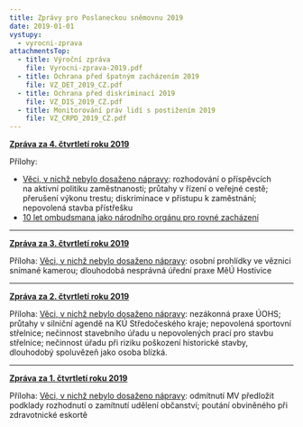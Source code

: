 ```yaml
---
title: Zprávy pro Poslaneckou sněmovnu 2019
date: 2019-01-01
vystupy:
  - vyrocni-zprava
attachmentsTop:
  - title: Výroční zpráva
    file: Vyrocni-zprava-2019.pdf
  - title: Ochrana před špatným zacházením 2019
    file: VZ_DET_2019_CZ.pdf
  - title: Ochrana před diskriminací 2019
    file: VZ_DIS_2019_CZ.pdf
  - title: Monitorování práv lidí s postižením 2019
    file: VZ_CRPD_2019_CZ.pdf
---
```


**[Zpráva za 4. čtvrtletí roku 2019](2019-IV-Q.pdf)**

Přílohy:

- [Věci, v nichž nebylo dosaženo nápravy](2019-IV-Q-sankce.pdf): rozhodování o příspěvcích na aktivní politiku zaměstnanosti; průtahy v řízení o veřejné cestě; přerušení výkonu trestu; diskriminace v přístupu k zaměstnání; nepovolená stavba přístřešku
- [10 let ombudsmana jako národního orgánu pro rovné zacházení](2019-IV-Q-Equality-Body.pdf)

---

**[Zpráva za 3. čtvrtletí roku 2019](2019-III-Q.pdf)**

Příloha: [Věci, v nichž nebylo dosaženo nápravy](2019-III-Q-sankce.pdf): osobní prohlídky ve věznici snímané kamerou; dlouhodobá nesprávná úřední praxe MěÚ Hostivice

---

**[Zpráva za 2. čtvrtletí roku 2019](2019-II-Q.pdf)**

Příloha: [Věci, v nichž nebylo dosaženo nápravy](2019-II-Q-sankce.pdf): nezákonná praxe ÚOHS; průtahy v silniční agendě na KÚ Středočeského kraje; nepovolená sportovní střelnice; nečinnost stavebního úřadu u nepovolených prací pro stavbu střelnice; nečinnost úřadu při riziku poškození historické stavby, dlouhodobý spoluvězeň jako osoba blízká.

---

**[Zpráva za 1. čtvrtletí roku 2019](2019-I-Q.pdf)**

Příloha: [Věci, v nichž nebylo dosaženo nápravy](2019-I-Q-sankce.pdf): odmítnutí MV předložit podklady rozhodnutí o zamítnutí udělení občanství; poutání obviněného při zdravotnické eskortě
